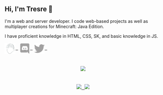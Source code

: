 ## Hi, I'm Tresre 👋
I'm a web and server developer. I code web-based projects as well as multiplayer creations for Minecraft: Java Edition.

I have proficient knowledge in HTML, CSS, SK, and basic knowledge in JS.

<a href="https://tresre.dev" target="_blank" rel="noopener noreferrer"><img align="center" src="logo.png" height="35px" width="35px">&nbsp;&nbsp;</a>
<a href="https://tresre.dev/discord" target="_blank" rel="noopener noreferrer"><img align="center" src="discord.png" height="35px" width="35px">&nbsp;&nbsp;</a>
<a href="https://twitter.com/tresreee" target="_blank" rel="noopener noreferrer"><img align="center" src="twitter.png" height="35px" width="35px">&nbsp;&nbsp;</a>
#
<a href="#"><p align="center"><img width="40%" scrolling="no" src="https://lanyard.cnrad.dev/api/225399479790993408?borderRadius=15px&idleMessage=Developing%20Something...&hideStatus=true" frameborder="0"></img></p></a>
#
<a href="#"><p align="center"><img width="50%" scrolling="no" src="https://github-readme-stats.vercel.app/api?username=Tresre&show_icons=true&hide=prs,contribs&theme=dark&include_all_commits=true&border_radius=10" frameborder="0"></img>⠀<img width="38%" scrolling="no" src="https://github-readme-stats.vercel.app/api/top-langs/?username=Tresre&theme=dark&layout=compact&border_radius=10" frameborder="0"></img></p></a>
